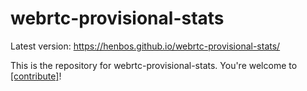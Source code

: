 # webrtc-provisional-stats

Latest version: https://henbos.github.io/webrtc-provisional-stats/

This is the repository for webrtc-provisional-stats. You're welcome to
[[contribute]](CONTRIBUTING.md)!
